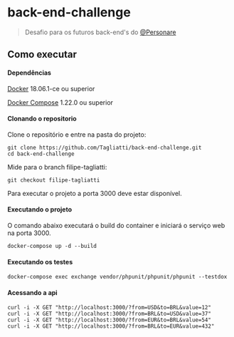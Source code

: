 # back-end-challenge

> Desafio para os futuros back-end's do [@Personare](https://github.com/Personare)

## Como executar


#### Dependências

[Docker](https://docs.docker.com/install/) 18.06.1-ce ou superior

[Docker Compose](https://docs.docker.com/compose/install/) 1.22.0 ou superior

#### Clonando o repositorio

Clone o repositório e entre na pasta do projeto:

```
git clone https://github.com/Tagliatti/back-end-challenge.git
cd back-end-challenge
```

Mide para o branch filipe-tagliatti:

```
git checkout filipe-tagliatti
```

Para executar o projeto a porta 3000 deve estar disponível.

#### Executando o projeto

O comando abaixo executará o build do container e iniciará o serviço web na porta 3000.

```
docker-compose up -d --build
```

#### Executando os testes

```
docker-compose exec exchange vendor/phpunit/phpunit/phpunit --testdox
```

#### Acessando a api

```
curl -i -X GET "http://localhost:3000/?from=USD&to=BRL&value=12"
curl -i -X GET "http://localhost:3000/?from=BRL&to=USD&value=37"
curl -i -X GET "http://localhost:3000/?from=EUR&to=BRL&value=54"
curl -i -X GET "http://localhost:3000/?from=BRL&to=EUR&value=432"
```
